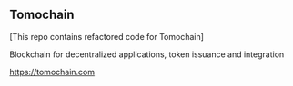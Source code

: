 ## Tomochain

[This repo contains refactored code for Tomochain]

Blockchain for decentralized applications, token issuance and integration

https://tomochain.com 
